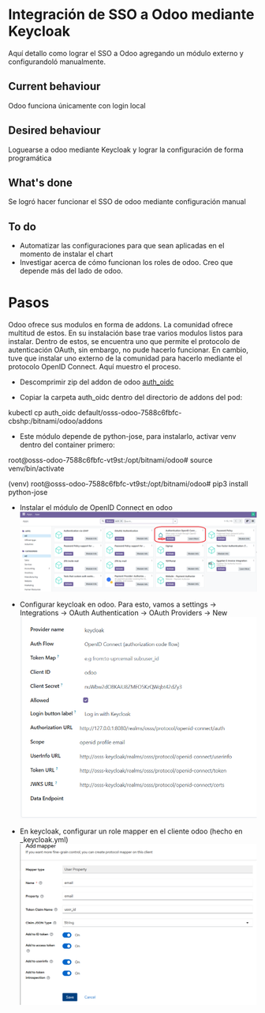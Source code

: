 # Integración de SSO a Odoo mediante Keycloak
Aquí detallo como lograr el SSO a Odoo agregando un módulo externo y configurandoló manualmente.

## Current behaviour
Odoo funciona únicamente con login local

## Desired behaviour
Loguearse a odoo mediante Keycloak y lograr la configuración de forma programática

## What's done
Se logró hacer funcionar el SSO de odoo mediante configuración manual

## To do
- Automatizar las configuraciones para que sean aplicadas en el momento de instalar el chart
- Investigar acerca de cómo funcionan los roles de odoo. Creo que depende más del lado de odoo.

# Pasos
Odoo ofrece sus modulos en forma de addons. La comunidad ofrece multitud de estos. En su instalación base trae varios modulos listos para instalar. Dentro de estos, se encuentra uno que permite el protocolo de autenticación OAuth, sin embargo, no pude hacerlo funcionar. En cambio, tuve que instalar uno externo de la comunidad para hacerlo mediante el protocolo OpenID Connect. Aquí muestro el proceso.

- Descomprimir zip del addon de odoo [auth_oidc](https://odoo-community.org/shop/authentication-openid-connect-6545#attr=940049)

- Copiar la carpeta auth_oidc dentro del directorio de addons del pod: 

kubectl cp auth_oidc default/osss-odoo-7588c6fbfc-cbshp:/bitnami/odoo/addons

- Este módulo depende de python-jose, para instalarlo, activar venv dentro del container primero: 

root@osss-odoo-7588c6fbfc-vt9st:/opt/bitnami/odoo# source venv/bin/activate

(venv) root@osss-odoo-7588c6fbfc-vt9st:/opt/bitnami/odoo# pip3 install python-jose

- Instalar el módulo de OpenID Connect en odoo
![](image.png)

- Configurar keycloak en odoo. Para esto, vamos a settings -> Integrations -> OAuth Authentication -> OAuth Providers -> New
![](image-1.png)

- En keycloak, configurar un role mapper en el cliente odoo (hecho en _keycloak.yml)
![](image-2.png)
